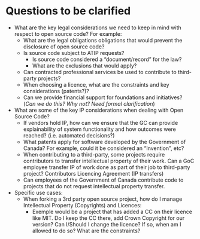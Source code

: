 # Questions to be clarified

* What are the key legal considerations we need to keep in mind with respect to open source code? For example:
  * What are the legal obligations obligations that would prevent the disclosure of open source code?
  * Is source code subject to ATIP requests?
    * Is source code considered a “document/record” for the law?
    * What are the exclusions that would apply?
  * Can contracted professional services be used to contribute to third-party projects?
  * When choosing a licence, what are the constraints and key considerations (patents?)?
  * Can we provide financial support for foundations and initiatives? (*Can we do this? Why not? Need formal clarification*)
* What are some of the key IP considerations when dealing with Open Source Code?
  * If vendors hold IP, how can we ensure that the GC can provide explainability of system functionality and how outcomes were reached? (i.e. automated decisions?)
  * What patents apply for software developed by the Government of Canada? For example, could it be considered an “Invention”, etc?
  * When contributing to a third-party, some projects require contributors to transfer intellectual property of their work. Can a GoC employee transfer IP of work done as part of their job to third-party project? Contributors Licencing Agreement (IP transfers)
  * Can employees of the Government of Canada  contribute code to projects that do not request intellectual property transfer.
* Specific use cases:
  * When forking a 3rd party open source project, how do I manage Intellectual Property (Copyrights) and Licences:
    * Exemple would be a project that has added a CC on their licence like MIT. Do I keep the CC there, add Crown Copyright for our version? Can I/Should I change the licence? If so, when am I allowed to do so? What are the constraints?
